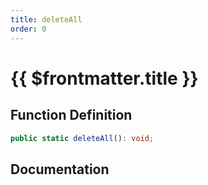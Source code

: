```yaml
---
title: deleteAll
order: 0
---
```


# {{ $frontmatter.title }}

## Function Definition

```ts
public static deleteAll(): void;
```

## Documentation

<!--@include: ./parts/deleteAll.md-->
